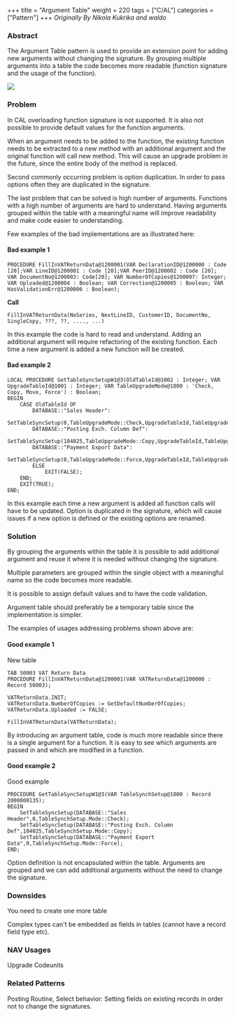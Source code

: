 +++
title = "Argument Table"
weight = 220
tags = ["C/AL"]
categories = ["Pattern"]
+++
_Originally By Nikola Kukrika and waldo_

### Abstract

The Argument Table pattern is used to provide an extension point for adding new arguments without changing the signature. By grouping multiple arguments into a table the code becomes more readable (function signature and the usage of the function).

[![ ][image0]][anchor0]

### Problem

In CAL overloading function signature is not supported. It is also not possible to provide default values for the function arguments.

When an argument needs to be added to the function, the existing function needs to be extracted to a new method with an additional argument and the original function will call new method. This will cause an upgrade problem in the future, since the entire body of the method is replaced.

Second commonly occurring problem is option duplication. In order to pass options often they are duplicated in the signature.

The last problem that can be solved is high number of arguments. Functions with a high number of arguments are hard to understand. Having arguments grouped within the table with a meaningful name will improve readability and make code easier to understanding.

Few examples of the bad implementations are as illustrated here:

#### Bad example 1

  
```AL
PROCEDURE FillInVATReturnData@1200001(VAR DeclarationID@1200000 : Code [20];VAR LineID@1200001 : Code [20];VAR PeerID@1200002 : Code [20]; VAR DocumentNo@1200003: Code[20]; VAR NumberOfCopies@1200007: Integer; VAR Uploaded@1200004 : Boolean; VAR Correction@1200005 : Boolean; VAR HasValidationErr@1200006 : Boolean);
```

**Call**


```AL
FillInVATReturnData(NoSeries, NextLineID, CustomerID, DocumentNo, SingleCopy, ???, ??, ...., ...)
```

In this example the code is hard to read and understand. Adding an additional argument will require refactoring of the existing function. Each time a new argument is added a new function will be created.

#### Bad example 2

```AL
LOCAL PROCEDURE GetTableSyncSetupW1@3(OldTableId@1002 : Integer; VAR UpgradeTableId@1001 : Integer; VAR TableUpgradeMode@1000 : 'Check, Copy, Move, Force') : Boolean;  
BEGIN  
    CASE OldTableId OF  
        DATABASE::"Sales Header":  
            SetTableSyncSetup(0,TableUpgradeMode::Check,UpgradeTableId,TableUpgradeMode);  
        DATABASE::"Posting Exch. Column Def":  
            SetTableSyncSetup(104025,TableUpgradeMode::Copy,UpgradeTableId,TableUpgradeMode);  
        DATABASE::"Payment Export Data":  
            SetTableSyncSetup(0,TableUpgradeMode::Force,UpgradeTableId,TableUpgradeMode);  
        ELSE  
            EXIT(FALSE);  
    END;  
    EXIT(TRUE);  
END;
```

In this example each time a new argument is added all function calls will have to be updated. Option is duplicated in the signature, which will cause issues if a new option is defined or the existing options are renamed.

### Solution

By grouping the arguments within the table it is possible to add additional argument and reuse it where it is needed without changing the signature.

Multiple parameters are grouped within the single object with a meaningful name so the code becomes more readable.

It is possible to assign default values and to have the code validation.

Argument table should preferably be a temporary table since the implementation is simpler.

The examples of usages addressing problems shown above are:

#### Good example 1

New table  
```AL
TAB 50003 VAT Return Data  
PROCEDURE FillInVATReturnData@1200001(VAR VATReturnData@1200000 : Record 50003);

VATReturnData.INIT;  
VATReturnData.NumberOfCopies := GetDefaultNumberOfCopies;  
VATReturnData.Uploaded := FALSE;

FillInVATReturnData(VATReturnData);
```

By introducing an argument table, code is much more readable since there is a single argument for a function. It is easy to see which arguments are passed in and which are modified in a function.

#### Good example 2

Good example  
```AL
PROCEDURE GetTableSyncSetupW1@3(VAR TableSynchSetup@1000 : Record 2000000135); 
BEGIN  
    SetTableSyncSetup(DATABASE::"Sales Header",0,TableSynchSetup.Mode::Check);  
    SetTableSyncSetup(DATABASE::"Posting Exch. Column Def",104025,TableSynchSetup.Mode::Copy);  
    SetTableSyncSetup(DATABASE::"Payment Export Data",0,TableSynchSetup.Mode::Force);  
END;
```

Option definition is not encapsulated within the table. Arguments are grouped and we can add additional arguments without the need to change the signature.

### Downsides

You need to create one more table

Complex types can't be embedded as fields in tables (cannot have a record field type etc).

### NAV Usages

Upgrade Codeunits

### Related Patterns

Posting Routine, Select behavior: Setting fields on existing records in order not to change the signatures. 



[anchor0]: 0218.Argument-Table-image.png


[image0]: 0218.Argument-Table-image.png
